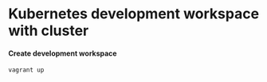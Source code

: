 # Kubernetes development workspace with cluster


#### Create development workspace

```
vagrant up
```